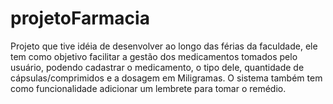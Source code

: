 # projetoFarmacia
Projeto que tive idéia de desenvolver ao longo das férias da faculdade, ele tem como objetivo facilitar a gestão dos medicamentos tomados pelo usuário, podendo cadastrar o medicamento, o tipo dele, quantidade de cápsulas/comprimidos e a dosagem em Miligramas. O sistema também tem como funcionalidade adicionar um lembrete para tomar o remédio.
